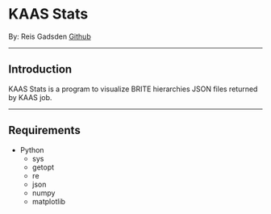 # KAAS Stats
By: Reis Gadsden
<a href="">Github</a>

---

## Introduction
KAAS Stats is a program to visualize BRITE hierarchies JSON files returned by KAAS job.

---

## Requirements
* Python
    * sys
    * getopt
    * re
    * json
    * numpy
    * matplotlib